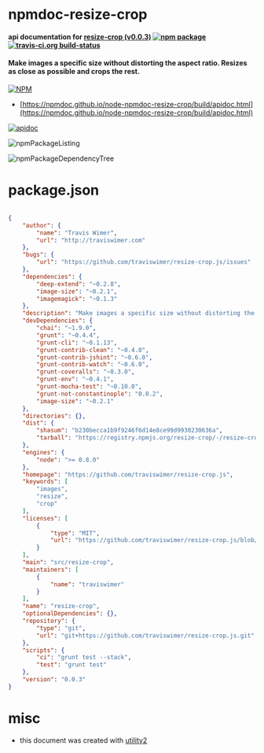 # npmdoc-resize-crop

#### api documentation for  [resize-crop (v0.0.3)](https://github.com/traviswimer/resize-crop.js)  [![npm package](https://img.shields.io/npm/v/npmdoc-resize-crop.svg?style=flat-square)](https://www.npmjs.org/package/npmdoc-resize-crop) [![travis-ci.org build-status](https://api.travis-ci.org/npmdoc/node-npmdoc-resize-crop.svg)](https://travis-ci.org/npmdoc/node-npmdoc-resize-crop)

#### Make images a specific size without distorting the aspect ratio. Resizes as close as possible and crops the rest.

[![NPM](https://nodei.co/npm/resize-crop.png?downloads=true&downloadRank=true&stars=true)](https://www.npmjs.com/package/resize-crop)

- [https://npmdoc.github.io/node-npmdoc-resize-crop/build/apidoc.html](https://npmdoc.github.io/node-npmdoc-resize-crop/build/apidoc.html)

[![apidoc](https://npmdoc.github.io/node-npmdoc-resize-crop/build/screenCapture.buildCi.browser.%252Ftmp%252Fbuild%252Fapidoc.html.png)](https://npmdoc.github.io/node-npmdoc-resize-crop/build/apidoc.html)

![npmPackageListing](https://npmdoc.github.io/node-npmdoc-resize-crop/build/screenCapture.npmPackageListing.svg)

![npmPackageDependencyTree](https://npmdoc.github.io/node-npmdoc-resize-crop/build/screenCapture.npmPackageDependencyTree.svg)



# package.json

```json

{
    "author": {
        "name": "Travis Wimer",
        "url": "http://traviswimer.com"
    },
    "bugs": {
        "url": "https://github.com/traviswimer/resize-crop.js/issues"
    },
    "dependencies": {
        "deep-extend": "~0.2.8",
        "image-size": "~0.2.1",
        "imagemagick": "~0.1.3"
    },
    "description": "Make images a specific size without distorting the aspect ratio. Resizes as close as possible and crops the rest.",
    "devDependencies": {
        "chai": "~1.9.0",
        "grunt": "~0.4.4",
        "grunt-cli": "~0.1.13",
        "grunt-contrib-clean": "~0.4.0",
        "grunt-contrib-jshint": "~0.6.0",
        "grunt-contrib-watch": "~0.6.0",
        "grunt-coveralls": "~0.3.0",
        "grunt-env": "~0.4.1",
        "grunt-mocha-test": "~0.10.0",
        "grunt-not-constantinople": "0.0.2",
        "image-size": "~0.2.1"
    },
    "directories": {},
    "dist": {
        "shasum": "b230becca1b9f9246f6d14e8ce99d9930230636a",
        "tarball": "https://registry.npmjs.org/resize-crop/-/resize-crop-0.0.3.tgz"
    },
    "engines": {
        "node": ">= 0.8.0"
    },
    "homepage": "https://github.com/traviswimer/resize-crop.js",
    "keywords": [
        "images",
        "resize",
        "crop"
    ],
    "licenses": [
        {
            "type": "MIT",
            "url": "https://github.com/traviswimer/resize-crop.js/blob/master/LICENSE-MIT"
        }
    ],
    "main": "src/resize-crop",
    "maintainers": [
        {
            "name": "traviswimer"
        }
    ],
    "name": "resize-crop",
    "optionalDependencies": {},
    "repository": {
        "type": "git",
        "url": "git+https://github.com/traviswimer/resize-crop.js.git"
    },
    "scripts": {
        "ci": "grunt test --stack",
        "test": "grunt test"
    },
    "version": "0.0.3"
}
```



# misc
- this document was created with [utility2](https://github.com/kaizhu256/node-utility2)
